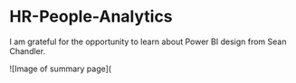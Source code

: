# HR-People-Analytics
I am grateful for the opportunity to learn about Power BI design from Sean Chandler.

![Image of summary page](
